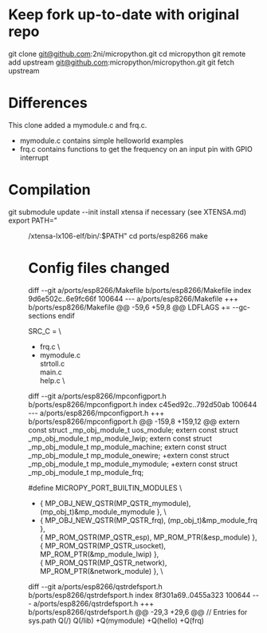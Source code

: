 # Keep fork up-to-date with original repo
git clone git@github.com:2ni/micropython.git
cd micropython
git remote add upstream git@github.com:micropython/micropython.git
git fetch upstream

# Differences
This clone added a mymodule.c and frq.c.
- mymodule.c contains simple helloworld examples
- frq.c contains functions to get the frequency on an input pin with GPIO interrupt

# Compilation
git submodule update --init
install xtensa if necessary (see XTENSA.md)
export PATH="<dir to esp-open-sdk>/xtensa-lx106-elf/bin/:$PATH"
cd ports/esp8266
make


# Config files changed
diff --git a/ports/esp8266/Makefile b/ports/esp8266/Makefile
index 9d6e502c..6e9fc66f 100644
--- a/ports/esp8266/Makefile
+++ b/ports/esp8266/Makefile
@@ -59,6 +59,8 @@ LDFLAGS += --gc-sections
 endif
 
 SRC_C = \
+	frq.c \
+	mymodule.c \
 	strtoll.c \
 	main.c \
 	help.c \


diff --git a/ports/esp8266/mpconfigport.h b/ports/esp8266/mpconfigport.h
index c45ed92c..792d50ab 100644
--- a/ports/esp8266/mpconfigport.h
+++ b/ports/esp8266/mpconfigport.h
@@ -159,8 +159,12 @@ extern const struct _mp_obj_module_t uos_module;
 extern const struct _mp_obj_module_t mp_module_lwip;
 extern const struct _mp_obj_module_t mp_module_machine;
 extern const struct _mp_obj_module_t mp_module_onewire;
+extern const struct _mp_obj_module_t mp_module_mymodule;
+extern const struct _mp_obj_module_t mp_module_frq;
 
 #define MICROPY_PORT_BUILTIN_MODULES \
+    { MP_OBJ_NEW_QSTR(MP_QSTR_mymodule), (mp_obj_t)&mp_module_mymodule }, \
+    { MP_OBJ_NEW_QSTR(MP_QSTR_frq), (mp_obj_t)&mp_module_frq }, \
     { MP_ROM_QSTR(MP_QSTR_esp), MP_ROM_PTR(&esp_module) }, \
     { MP_ROM_QSTR(MP_QSTR_usocket), MP_ROM_PTR(&mp_module_lwip) }, \
     { MP_ROM_QSTR(MP_QSTR_network), MP_ROM_PTR(&network_module) }, \


diff --git a/ports/esp8266/qstrdefsport.h b/ports/esp8266/qstrdefsport.h
index 8f301a69..0455a323 100644
--- a/ports/esp8266/qstrdefsport.h
+++ b/ports/esp8266/qstrdefsport.h
@@ -29,3 +29,6 @@
 // Entries for sys.path
 Q(/)
 Q(/lib)
+Q(mymodule)
+Q(hello)
+Q(frq)
